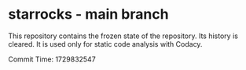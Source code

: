 # starrocks - main branch

This repository contains the frozen state of the repository.
Its history is cleared. It is used only for static code
analysis with Codacy.

Commit Time: 1729832547